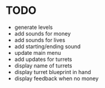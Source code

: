# TODO

- generate levels
- add sounds for money
- add sounds for lives
- add starting/ending sound
- update main menu
- add updates for turrets
- display name of turrets
- display turret blueprint in hand
- display feedback when no money
